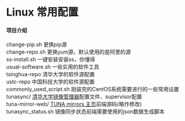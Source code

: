 # Linux 常用配置

#### 项目介绍
  change-pip.sh 更换pip源  
  change-repo.sh 更换yum源，默认使用的是阿里的源  
  ss-install.sh 一键安装安装ss，你懂得  
  usual-software.sh 一些实用的软件工具  
  tsinghua-repo 清华大学的软件源配置  
  ustc-repo 中国科技大学的软件源配置  
  commonly_used_script.sh 刚装完的CentOS系统需要进行的一些常用设置  
  tunasync/   [清华大学镜像管理器](https://github.com/tuna/tunasync)配置文件、supervisor配置  
  tuna-mirror-web/  [TUNA mirrors 主页](https://github.com/tuna/mirror-web)前端源码(略作修改)  
  tunasync_status.sh 镜像同步状态前端需要使用的json数据生成脚本  
